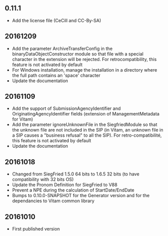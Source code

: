 ## 0.11.1

* Add the license file (CeCill and CC-By-SA)

## 20161209

* Add the parameter ArchiveTransferConfig in the binaryDataObjectConstructor module so that file with a special character in the extension will be rejected. For retrocompatibility, this feature is not activated by default
* For Windows installation, manage the installation in a directory where the full path contains an 'space' character
* Update the documentation

## 20161109

* Add the support of SubmissionAgencyIdentifier and OriginatingAgencyIdentifier fields (extension of ManagementMetadata for Vitam)
* Add the parameter ignoreUnknownFile in the SiegfriedModule so that the unknown file are not included in the SIP (in Vitam, an unknown file in a SIP causes a "business refusal" to all the SIP). For retro-compatibilité, this feature is not activated by default
* Update the documentation

## 20161018

* Changed from SiegFried 1.5.0 64 bits to 1.6.5 32 bits (to have compatibility with 32 bits OS)
* Update the Pronom Definition for SiegFried to V88
* Prevent a NPE during the calculation of StartDate/EndDate
* Bumps to 0.10.0-SNAPSHOT for the Generator version and for the dependancies to Vitam common library 

## 20161010

* First published version
